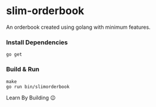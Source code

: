 # slim-orderbook

An orderbook created using golang with minimum features.

### Install Dependencies

`go get`

### Build & Run

```
make
go run bin/slimorderbook
```

Learn By Building :wink:
